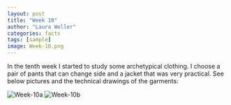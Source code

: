 ```yaml
---
layout: post
title: "Week 10"
author: "Laura Weller"
categories: facts
tags: [sample]
image: Week-10.png
---
```


In the tenth week I started to study some archetypical clothing. I choose a pair of pants that can change side and a jacket that was very practical. See below pictures and the technical drawings of the garments:

<img src="./assets/img/Week-10a.png" alt="Week-10a">

<img src="./assets/img/Week-10b.png" alt="Week-10b">

